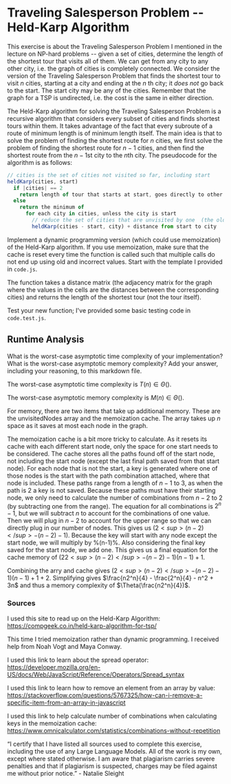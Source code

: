 # Traveling Salesperson Problem -- Held-Karp Algorithm

This exercise is about the Traveling Salesperson Problem I mentioned in the
lecture on NP-hard problems -- given a set of cities, determine the length of
the shortest tour that visits all of them. We can get from any city to any other
city, i.e. the graph of cities is completely connected. We consider the version
of the Traveling Salesperson Problem that finds the shortest tour to visit $n$
cities, starting at a city and ending at the $n$ th city; it *does not* go
back to the start. The start city may be any of the cities. Remember that the
graph for a TSP is undirected, i.e. the cost is the same in either direction.

The Held-Karp algorithm for solving the Traveling Salesperson Problem is a
recursive algorithm that considers every subset of cities and finds shortest
tours within them. It takes advantage of the fact that every subroute of a route
of minimum length is of minimum length itself. The main idea is that to solve
the problem of finding the shortest route for $n$ cities, we first solve the
problem of finding the shortest route for $n-1$ cities, and then find the
shortest route from the $n-1$st city to the $n$th city. The pseudocode for the
algorithm is as follows:

```javascript
// cities is the set of cities not visited so far, including start
heldKarp(cities, start)
  if |cities| == 2
    return length of tour that starts at start, goes directly to other city in cities
  else
    return the minimum of
      for each city in cities, unless the city is start
        // reduce the set of cities that are unvisited by one  (the old start), set the new start, add on the distance from old start to new start
        heldKarp(cities - start, city) + distance from start to city
```

Implement a dynamic programming version (which could use memoization) of the
Held-Karp algorithm. If you use memoization, make sure that the cache is reset
every time the function is called such that multiple calls do not end up using
old and incorrect values. Start with the template I provided in `code.js`.

The function takes a distance matrix (the adjacency matrix for the graph where
the values in the cells are the distances between the corresponding cities) and
returns the length of the shortest tour (not the tour itself).

Test your new function; I've provided some basic testing code in `code.test.js`.

## Runtime Analysis

What is the worst-case asymptotic time complexity of your implementation? What
is the worst-case asymptotic memory complexity? Add your answer, including your
reasoning, to this markdown file.

The worst-case asymptotic time complexity is $T(n) ∈ \Theta()$.

The worst-case asymptotic memory complexity is $M(n) ∈ \Theta()$.

For memory, there are two items that take up additional memory. These are the unvisitedNodes array and the memoization cache. The array takes up $n$ space as it saves at most each node in the graph. 

The memoization cache is a bit more tricky to calculate. As it resets its cache with each different start node, only the space for one start needs to be considered. The cache stores all the paths found off of the start node, not including the start node (except the last final path saved from that start node). For each node that is not the start, a key is generated where one of those nodes is the start with the path combination attached, where that node is included. These paths range from a length of $n-1$ to $3$, as when the path is 2 a key is not saved. Because these paths must have their starting node, we only need to calculate the number of combinations from $n-2$ to $2$ (by subtracting one from the range). The equation for all combinations is $2^n - 1$, but we will subtract $n$ to account for the combinations of one value. Then we will plug in $n-2$ to account for the upper range so that we can directly plug in our number of nodes. This gives us $(2<sup>(n-2)</sup> - (n-2) -1)$. Because the key will start with any node except the start node, we will multiply by %(n-1)%. Also considering the final key saved for the start node, we add one. This gives us a final equation for the cache memory of $(22<sup>(n-2)</sup> - (n-2) -1)(n-1) + 1$.

Combining the arry and cache gives $(2<sup>(n-2)</sup> - (n-2) -1)(n-1) + 1 + 2$. Simplifying gives $\frac{n2^n}{4} - \frac{2^n}{4} - n^2 + 3n$ and thus a memory complexity of $\Theta(\frac{n2^n}{4})$. 

### Sources

I used this site to read up on the Held-Karp Algorithm: https://compgeek.co.in/held-karp-algorithm-for-tsp/

This time I tried memoization rather than dynamic programming. I received help from Noah Vogt and Maya Conway. 

I used this link to learn about the spread operator: https://developer.mozilla.org/en-US/docs/Web/JavaScript/Reference/Operators/Spread_syntax

I used this link to learn how to remove an element from an array by value: https://stackoverflow.com/questions/5767325/how-can-i-remove-a-specific-item-from-an-array-in-javascript

I used this link to help calculate number of combinations when calculating keys in the memoization cache: https://www.omnicalculator.com/statistics/combinations-without-repetition 

“I certify that I have listed all sources used to complete this exercise, including the use of any Large Language Models. All of the work is my own, except where stated otherwise. I am aware that plagiarism carries severe penalties and that if plagiarism is suspected, charges may be filed against me without prior notice.” - Natalie Sleight
